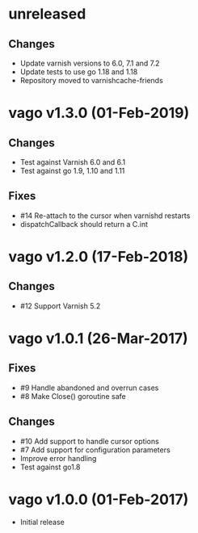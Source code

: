 # unreleased

## Changes

- Update varnish versions to 6.0, 7.1 and 7.2
- Update tests to use go 1.18 and 1.18
- Repository moved to varnishcache-friends

# vago v1.3.0 (01-Feb-2019)

## Changes

- Test against Varnish 6.0 and 6.1
- Test against go 1.9, 1.10 and 1.11

## Fixes

- #14 Re-attach to the cursor when varnishd restarts
- dispatchCallback should return a C.int

# vago v1.2.0 (17-Feb-2018)

## Changes

- #12 Support Varnish 5.2

# vago v1.0.1 (26-Mar-2017)

## Fixes

- #9 Handle abandoned and overrun cases
- #8 Make Close() goroutine safe

## Changes

- #10 Add support to handle cursor options
- #7 Add support for configuration parameters
- Improve error handling
- Test against go1.8

# vago v1.0.0 (01-Feb-2017)

- Initial release
